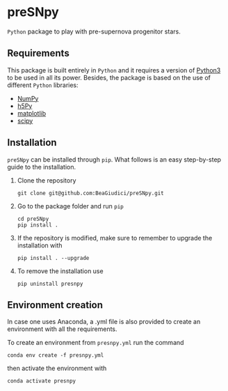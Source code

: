 # preSNpy
`Python` package to play with pre-supernova progenitor stars.

## Requirements

This package is built entirely in `Python` and it requires a version of [Python3](https://www.python.org/) to be used in all its power.
Besides, the package is based on the use of different `Python` libraries:
 - [NumPy](https://numpy.org/)
 - [h5Py](https://www.h5py.org/)
 - [matplotlib](https://matplotlib.org/)
 - [scipy](https://scipy.org/)

## Installation
`preSNpy` can be installed through `pip`. What follows is an easy step-by-step guide to the installation.

1. Clone the repository
   ```
   git clone git@github.com:BeaGiudici/preSNpy.git
   ```
2. Go to the package folder and run `pip`
   ```
   cd preSNpy
   pip install .
   ```
3. If the repository is modified, make sure to remember to upgrade the installation with
   ```
   pip install . --upgrade
   ```
4. To remove the installation use
   ```
   pip uninstall presnpy
   ```

## Environment creation

In case one uses Anaconda, a .yml file is also provided to create an environment with all the requirements.

To create an environment from `presnpy.yml` run the command
```
conda env create -f presnpy.yml
```
then activate the environment with
```
conda activate presnpy
```
